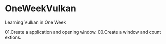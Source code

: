 # OneWeekVulkan
Learning Vulkan in One Week

01.Create a application and opening window.
00.Create a window and count extions.